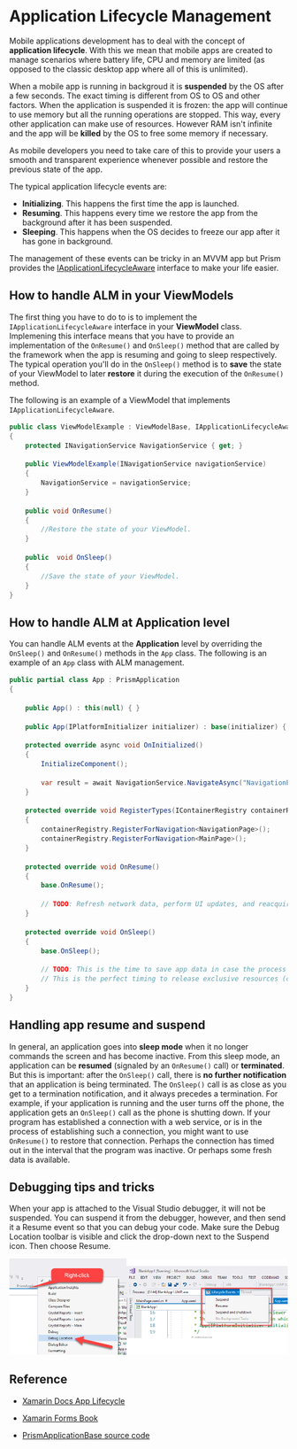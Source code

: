 # Application Lifecycle Management
Mobile applications development has to deal with the concept of __application lifecycle__. With this we mean that mobile apps are created to manage scenarios where battery life, CPU and memory are limited (as opposed to the classic desktop app where all of this is unlimited).

When a mobile app is running in backgroud it is __suspended__ by the OS after a few seconds. The exact timing is different from OS to OS and other factors. When the application is suspended it is frozen: the app will continue to use memory but all the running operations are stopped. This way, every other application can make use of resources. However RAM isn't infinite and the app will be __killed__ by the OS to free some memory if necessary.

As mobile developers you need to take care of this to provide your users a smooth and transparent experience whenever possible and restore the previous state of the app.

The typical application lifecycle events are:
+ __Initializing__. This happens the first time the app is launched.
+ __Resuming__. This happens every time we restore the app from the background after it has been suspended.
+ __Sleeping__. This happens when the OS decides to freeze our app after it has gone in background.

The management of these events can be tricky in an MVVM app but Prism provides the [IApplicationLifecycleAware](https://github.com/PrismLibrary/Prism/blob/master/src/Forms/Prism.Forms/AppModel/IApplicationLifecycleAware.cs) interface to make your life easier.


## How to handle ALM in your ViewModels
The first thing you have to do to is to implement the `IApplicationLifecycleAware` interface in your __ViewModel__ class. Implemening this interface means that you have to provide an implementation of the `OnResume()` and `OnSleep()` method that are called by the framework when the app is resuming and going to sleep respectively. The typical operation you'll do in the `OnSleep()` method is to __save__ the state of your ViewModel to later __restore__ it during the execution of the `OnResume()` method.

The following is an example of a ViewModel that implements `IApplicationLifecycleAware`.

```csharp
public class ViewModelExample : ViewModelBase, IApplicationLifecycleAware
{
    protected INavigationService NavigationService { get; }

    public ViewModelExample(INavigationService navigationService)
    {
        NavigationService = navigationService;
    }

    public void OnResume()
    {
        //Restore the state of your ViewModel.
    }

    public  void OnSleep()
    {
        //Save the state of your ViewModel.
    }
}
```

## How to handle ALM at Application level
You can handle ALM events at the __Application__ level by overriding the `OnSleep()` and `OnResume()` methods in the `App` class.
The following is an example of an `App` class with ALM management.

```csharp
public partial class App : PrismApplication
{

    public App() : this(null) { }

    public App(IPlatformInitializer initializer) : base(initializer) { }

    protected override async void OnInitialized()
    {
        InitializeComponent();

        var result = await NavigationService.NavigateAsync("NavigationPage/MainPage");
    }

    protected override void RegisterTypes(IContainerRegistry containerRegistry)
    {
        containerRegistry.RegisterForNavigation<NavigationPage>();
        containerRegistry.RegisterForNavigation<MainPage>();
    }

    protected override void OnResume()
    {
        base.OnResume();

        // TODO: Refresh network data, perform UI updates, and reacquire resources like cameras, I/O devices, etc.
    }

    protected override void OnSleep()
    {
        base.OnSleep();

        // TODO: This is the time to save app data in case the process is terminated.
        // This is the perfect timing to release exclusive resources (camera, I/O devices, etc...)
    }
}
```

## Handling app resume and suspend
In general, an application goes into __sleep mode__ when it no longer commands the screen and has become inactive. From this sleep mode, an application can be __resumed__ (signaled by an `OnResume()` call) or __terminated__. But this is important: after the `OnSleep()` call, there is __no further notification__ that an application is being terminated. The `OnSleep()` call is as close as you get to a termination notification, and it always precedes a termination. For example, if your application is running and the user turns off the phone, the application gets an `OnSleep()` call as the phone is shutting down. If your program has established a connection with a web service, or is in the process of establishing such a connection, you might want to use `OnResume()` to restore that connection. Perhaps the connection has timed out in the interval that the program was inactive. Or perhaps some fresh data is available.


## Debugging tips and tricks
When your app is attached to the Visual Studio debugger, it will not be suspended. You can suspend it from the debugger, however, and then send it a Resume event so that you can debug your code. Make sure the Debug Location toolbar is visible and click the drop-down next to the Suspend icon. Then choose Resume.

![how to activate debug-location](images/xf-iapplicationlifecycleaware-debug-location.png)

## Reference
+ [Xamarin Docs App Lifecycle](https://docs.microsoft.com/en-us/xamarin/xamarin-forms/app-fundamentals/app-lifecycle)

+ [Xamarin Forms Book](https://xamarin.azureedge.net/developer/xamarin-forms-book/XamarinFormsBook-Ch06-Apr2016.pdf)

+ [PrismApplicationBase source code](https://github.com/PrismLibrary/Prism/blob/master/src/Forms/Prism.Forms/PrismApplicationBase.cs)
